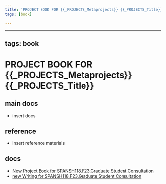 ```yaml
---
title: 'PROJECT BOOK FOR {{_PROJECTS_Metaprojects}} {{_PROJECTS_Title}}'
tags: [book]

---
```


---
tags: book
---

PROJECT BOOK FOR {{_PROJECTS_Metaprojects}} {{_PROJECTS_Title}}
===

main docs
---

- insert docs

reference
---

- insert reference materials
 

docs
---
- [New Project Book for SPANSH118.F23.Graduate Student Consultation](https://hackmd.io/dGiBpQ2aS2OTve8SliYejw)
- [new Writing for SPANSH118.F23.Graduate Student Consultation](https://hackmd.io/PGWirQE8SeKlQtJcmtzKNA)
